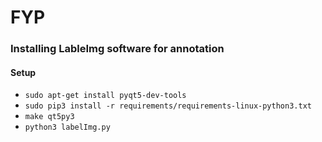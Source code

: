 # FYP
### Installing LableImg software for annotation
#### Setup
* `sudo apt-get install pyqt5-dev-tools`
* `sudo pip3 install -r requirements/requirements-linux-python3.txt`
* `make qt5py3`
* `python3 labelImg.py`
